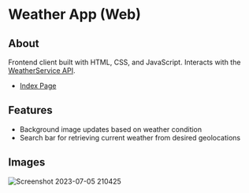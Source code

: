# Weather App (Web)

## About
Frontend client built with HTML, CSS, and JavaScript.
Interacts with the [WeatherService API](https://github.com/ramvilsil/weather-service-api-vbnet).

 - [Index Page](https://ramvilsil.github.io/weather-app-web/app.html)

## Features

- Background image updates based on weather condition
- Search bar for retrieving current weather from desired geolocations

## Images
![Screenshot 2023-07-05 210425](https://github.com/ramvilsil/weather-app-web/assets/115331883/0d9d2b8d-647d-4e35-9e03-6a7dec7766a0)
